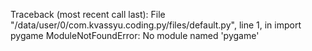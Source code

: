 Traceback (most recent call last):
  File "/data/user/0/com.kvassyu.coding.py/files/default.py", line 1, in <module>
    import pygame
ModuleNotFoundError: No module named 'pygame'
